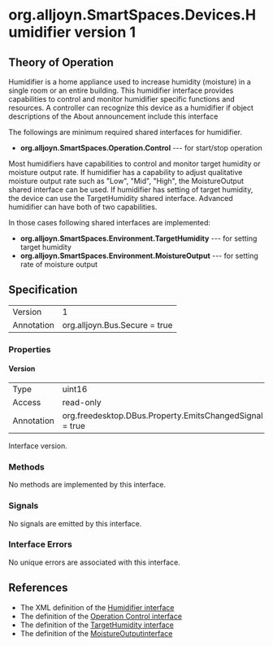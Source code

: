 # org.alljoyn.SmartSpaces.Devices.Humidifier version 1

## Theory of Operation

Humidifier is a home appliance used to increase humidity (moisture) in a single
room or an entire building. This humidifier interface provides capabilities to
control and monitor humidifier specific functions and resources. A controller
can recognize this device as a humidifier if object descriptions of the About
announcement include this interface

The followings are minimum required shared interfaces for humidifier.
  * **org.alljoyn.SmartSpaces.Operation.Control** --- for start/stop operation

Most humidifiers have capabilities to control and monitor target humidity or
moisture output rate. If humidifier has a capability to adjust qualitative
moisture output rate such as "Low", "Mid", "High", the MoistureOutput shared
interface can be used. If humidifier has setting of target humidity, the device
can use the TargetHumidity shared interface. Advanced humidifier can have both
of two capabilities.

In those cases following shared interfaces are implemented:

  * **org.alljoyn.SmartSpaces.Environment.TargetHumidity** --- for setting
  target humidity
  * **org.alljoyn.SmartSpaces.Environment.MoistureOutput** --- for setting
  rate of moisture output

## Specification

|            |                                                                |
|------------|----------------------------------------------------------------|
| Version    | 1                                                              |
| Annotation | org.alljoyn.Bus.Secure = true                                  |

### Properties

#### Version

|            |                                                                |
|------------|----------------------------------------------------------------|
| Type       | uint16                                                         |
| Access     | read-only                                                      |
| Annotation | org.freedesktop.DBus.Property.EmitsChangedSignal = true        |

Interface version.

### Methods

No methods are implemented by this interface.

### Signals

No signals are emitted by this interface.

### Interface Errors

No unique errors are associated with this interface.

## References

  * The XML definition of the [Humidifier interface](Humidifier-v1.xml)
  * The definition of the [Operation Control interface](/org.alljoyn.SmartSpaces.Operation/Control-v1)
  * The definition of the [TargetHumidity interface](/org.alljoyn.SmartSpaces.Environment/TargetHumidity-v1)
  * The definition of the [MoistureOutputinterface](/org.alljoyn.SmartSpaces.Environment/MoistureOutput-v1)

